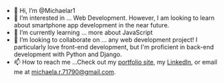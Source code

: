- 👋 Hi, I’m @Michaelar1
- 👀 I’m interested in ... Web Development. However, I am looking to learn about smartphone app development in the near future.
- 🌱 I’m currently learning ... more about JavaScript
- 💞️ I’m looking to collaborate on ... any web development project! I particularly love front-end development, but I'm proficient in back-end development with Python and Django.
- 📫 How to reach me ...Check out my [portfolio site](https://michaelar1.github.io/), my [LinkedIn](https://www.linkedin.com/in/michaelamrehm/), or email me at michaela.r.71790@gmail.com.

<!---
Michaelar1/Michaelar1 is a ✨ special ✨ repository because its `README.md` (this file) appears on your GitHub profile.
You can click the Preview link to take a look at your changes.
--->
